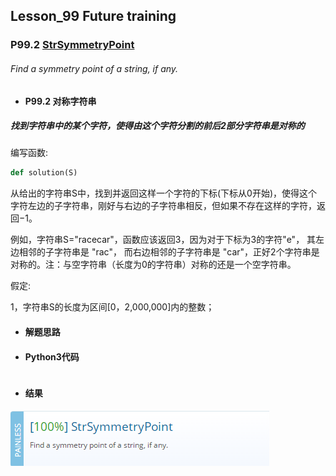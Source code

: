 ## Lesson_99 Future training


### P99.2 [StrSymmetryPoint](https://app.codility.com/programmers/lessons/99-future_training/str_symmetry_point/) 

###### Find a symmetry point of a string, if any.

* #### P99.2 对称字符串

##### 找到字符串中的某个字符，使得由这个字符分割的前后2部分字符串是对称的

编写函数:
```python
def solution(S)
```
从给出的字符串S中，找到并返回这样一个字符的下标(下标从0开始)，使得这个字符左边的子字符串，刚好与右边的子字符串相反，但如果不存在这样的字符，返回−1。

例如，字符串S="racecar"，函数应该返回3，因为对于下标为3的字符"e"， 其左边相邻的子字符串是 "rac"， 而右边相邻的子字符串是 "car"，正好2个字符串是对称的。注：与空字符串（长度为0的字符串）对称的还是一个空字符串。

假定:

  1，字符串S的长度为区间[0，2,000,000]内的整数；
* #### 解题思路

 

* #### Python3代码

```python

```

* #### 结果



![image](https://github.com/Anfany/Codility-Lessons-By-Python3/blob/master/L99_Future%20training/99.2.png)
